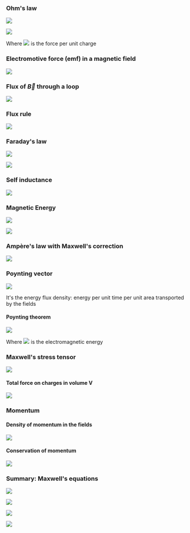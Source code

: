 ### Ohm's law

![](https://latex.codecogs.com/gif.latex?\vec{J}&space;=&space;\sigma&space;\vec{f})

![](https://latex.codecogs.com/gif.latex?\vec{J}&space;=&space;\sigma&space;\vec{E})

Where ![](https://latex.codecogs.com/gif.latex?\vec{f}) is the force per unit charge

### Electromotive force (emf) in a magnetic field

![](https://latex.codecogs.com/gif.latex?\varepsilon&space;=&space;\oint&space;\vec{f}_{mag}&space;\cdot&space;d\vec{l})

### Flux of $\vec{B}$ through a loop

![](https://latex.codecogs.com/gif.latex?\phi&space;=&space;\int&space;\vec{B}&space;\cdot&space;d\vec{a})

### Flux rule

![](https://latex.codecogs.com/gif.latex?\varepsilon&space;=&space;-\frac{d\phi}{dt})

### Faraday's law

![](https://latex.codecogs.com/gif.latex?\oint&space;\vec{E}&space;\cdot&space;d\vec{l}&space;=&space;-\frac{d\phi}{dt})

![](https://latex.codecogs.com/gif.latex?\vec{\nabla}&space;\times&space;\vec{E}&space;=&space;-\frac{\partial\vec{B}}{\partial&space;t})

### Self inductance

![](https://latex.codecogs.com/gif.latex?\phi&space;=&space;L\,I)

### Magnetic Energy

![](https://latex.codecogs.com/gif.latex?W&space;=&space;\frac{1}{2}L\,I^2)

![](https://latex.codecogs.com/gif.latex?W&space;=&space;\frac{1}{2\mu_0}&space;\int_{all&space;space}&space;B^2d\tau)

### Ampère's law with Maxwell's correction

![](https://latex.codecogs.com/gif.latex?\vec{\nabla}&space;\times&space;\vec{B}&space;=&space;\mu_0\vec{J}&space;&plus;&space;\mu_0\epsilon_0&space;\frac{\partial&space;\vec{E}}{\partial&space;t})

### Poynting vector

![](https://latex.codecogs.com/gif.latex?\vec{S}&space;=&space;\frac{1}{\mu_0}(\vec{E}&space;\times&space;\vec{B}))

It's the energy flux density: energy per unit time per unit area transported by the fields

#### Poynting theorem

![](https://latex.codecogs.com/gif.latex?\frac{dW}{dt}&space;=&space;-\frac{U_{em}}{dt}&space;-&space;\oint_S&space;\vec{S}&space;\cdot&space;d\vec{a})

Where ![](https://latex.codecogs.com/gif.latex?U_{em}) is the electromagnetic energy

### Maxwell's stress tensor

![](https://latex.codecogs.com/gif.latex?T_{ij}&space;=&space;\epsilon_0&space;(E_i&space;E_j&space;-&space;\frac{1}{2}\delta_{ij}E^2)&space;&plus;&space;\frac{1}{\mu_0}&space;(B_i&space;B_j&space;-&space;\frac{1}{2}&space;\delta_{ij}&space;B^2))

#### Total force on charges in volume V

![](https://latex.codecogs.com/gif.latex?\vec{F}&space;=&space;\oint_S&space;\stackrel{\leftrightarrow}{T}&space;\cdot&space;d\vec{a}&space;-&space;\epsilon_0&space;\mu_0&space;\frac{d}{dt}&space;\int_V&space;\vec{S}d\tau)

### Momentum
#### Density of momentum in the fields

![](https://latex.codecogs.com/gif.latex?\vec{\mathcal{P}}_{em}&space;=&space;\mu_o&space;\epsilon_0&space;\vec{S})

#### Conservation of momentum

![](https://latex.codecogs.com/gif.latex?\frac{\partial}{\partial&space;t}&space;(\vec{\mathcal{P}}_{em}&space;&plus;&space;\vec{\mathcal{P}}_{mech})&space;=&space;\vec{\nabla}&space;\cdot&space;\stackrel{\leftrightarrow}{T})

### Summary: Maxwell's equations

![](https://latex.codecogs.com/gif.latex?\vec{\nabla}&space;\cdot&space;\vec{E}&space;=&space;\frac{\rho}{\epsilon_0})

![](https://latex.codecogs.com/gif.latex?\vec{\nabla}&space;\cdot&space;\vec{B}&space;=&space;0)

![](https://latex.codecogs.com/gif.latex?\vec{\nabla}&space;\times&space;\vec{E}&space;=&space;-\frac{\partial{B}}{\partial{t}})

![](https://latex.codecogs.com/gif.latex?\vec{\nabla}&space;\times&space;\vec{B}&space;=&space;\mu_0\vec{J}&space;&plus;&space;\mu_0\epsilon_0\frac{\partial\vec{E}}{\partial{t}})
